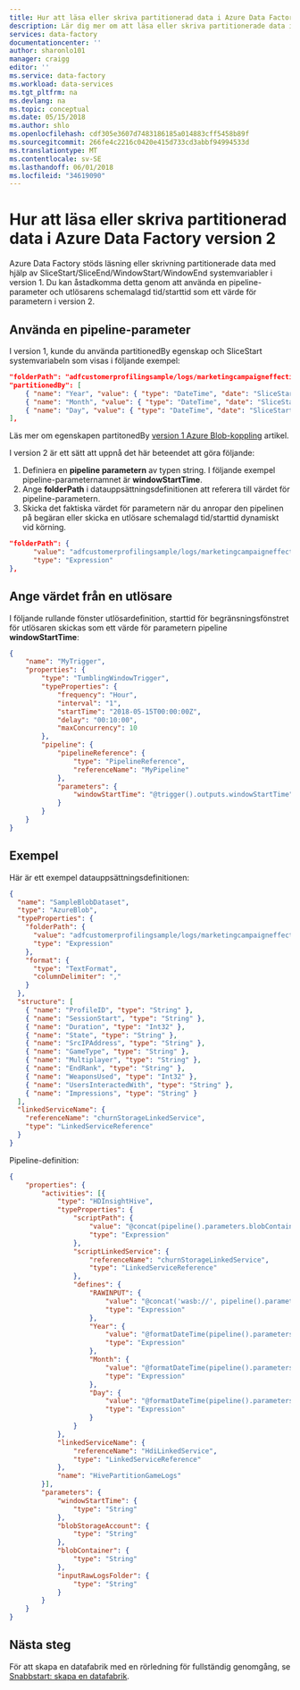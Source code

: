 ```yaml
---
title: Hur att läsa eller skriva partitionerad data i Azure Data Factory | Microsoft Docs
description: Lär dig mer om att läsa eller skriva partitionerade data i Azure Data Factory version 2.
services: data-factory
documentationcenter: ''
author: sharonlo101
manager: craigg
editor: ''
ms.service: data-factory
ms.workload: data-services
ms.tgt_pltfrm: na
ms.devlang: na
ms.topic: conceptual
ms.date: 05/15/2018
ms.author: shlo
ms.openlocfilehash: cdf305e3607d7483186185a014883cff5458b89f
ms.sourcegitcommit: 266fe4c2216c0420e415d733cd3abbf94994533d
ms.translationtype: MT
ms.contentlocale: sv-SE
ms.lasthandoff: 06/01/2018
ms.locfileid: "34619090"
---
```

# <a name="how-to-read-or-write-partitioned-data-in-azure-data-factory-version-2"></a>Hur att läsa eller skriva partitionerad data i Azure Data Factory version 2
Azure Data Factory stöds läsning eller skrivning partitionerade data med hjälp av SliceStart/SliceEnd/WindowStart/WindowEnd systemvariabler i version 1. Du kan åstadkomma detta genom att använda en pipeline-parameter och utlösarens schemalagd tid/starttid som ett värde för parametern i version 2. 

## <a name="use-a-pipeline-parameter"></a>Använda en pipeline-parameter 
I version 1, kunde du använda partitionedBy egenskap och SliceStart systemvariabeln som visas i följande exempel: 

```json
"folderPath": "adfcustomerprofilingsample/logs/marketingcampaigneffectiveness/{Year}/{Month}/{Day}/",
"partitionedBy": [
    { "name": "Year", "value": { "type": "DateTime", "date": "SliceStart", "format": "yyyy" } },
    { "name": "Month", "value": { "type": "DateTime", "date": "SliceStart", "format": "%M" } },
    { "name": "Day", "value": { "type": "DateTime", "date": "SliceStart", "format": "%d" } }
],
```

Läs mer om egenskapen partitonedBy [version 1 Azure Blob-koppling](v1/data-factory-azure-blob-connector.md#dataset-properties) artikel. 

I version 2 är ett sätt att uppnå det här beteendet att göra följande: 

1. Definiera en **pipeline parametern** av typen string. I följande exempel pipeline-parameternamnet är **windowStartTime**. 
2. Ange **folderPath** i datauppsättningsdefinitionen att referera till värdet för pipeline-parametern. 
3. Skicka det faktiska värdet för parametern när du anropar den pipelinen på begäran eller skicka en utlösare schemalagd tid/starttid dynamiskt vid körning. 

```json
"folderPath": {
      "value": "adfcustomerprofilingsample/logs/marketingcampaigneffectiveness/@{formatDateTime(pipeline().parameters.windowStartTime, 'yyyy/MM/dd')}/",
      "type": "Expression"
},
```

## <a name="pass-in-value-from-a-trigger"></a>Ange värdet från en utlösare
I följande rullande fönster utlösardefinition, starttid för begränsningsfönstret för utlösaren skickas som ett värde för parametern pipeline **windowStartTime**: 

```json
{
    "name": "MyTrigger",
    "properties": {
        "type": "TumblingWindowTrigger",
        "typeProperties": {
            "frequency": "Hour",
            "interval": "1",
            "startTime": "2018-05-15T00:00:00Z",
            "delay": "00:10:00",
            "maxConcurrency": 10
        },
        "pipeline": {
            "pipelineReference": {
                "type": "PipelineReference",
                "referenceName": "MyPipeline"
            },
            "parameters": {
                "windowStartTime": "@trigger().outputs.windowStartTime"
            }
        }
    }
}
```

## <a name="example"></a>Exempel

Här är ett exempel datauppsättningsdefinitionen:

```json
{
  "name": "SampleBlobDataset",
  "type": "AzureBlob",
  "typeProperties": {
    "folderPath": {
      "value": "adfcustomerprofilingsample/logs/marketingcampaigneffectiveness/@{formatDateTime(pipeline().parameters.windowStartTime, 'yyyy/MM/dd')}/",
      "type": "Expression"
    },
    "format": {
      "type": "TextFormat",
      "columnDelimiter": ","
    }
  },
  "structure": [
    { "name": "ProfileID", "type": "String" },
    { "name": "SessionStart", "type": "String" },
    { "name": "Duration", "type": "Int32" },
    { "name": "State", "type": "String" },
    { "name": "SrcIPAddress", "type": "String" },
    { "name": "GameType", "type": "String" },
    { "name": "Multiplayer", "type": "String" },
    { "name": "EndRank", "type": "String" },
    { "name": "WeaponsUsed", "type": "Int32" },
    { "name": "UsersInteractedWith", "type": "String" },
    { "name": "Impressions", "type": "String" }
  ],
  "linkedServiceName": {
    "referenceName": "churnStorageLinkedService",
    "type": "LinkedServiceReference"
  }
}
```

Pipeline-definition: 

```json
{
    "properties": {
        "activities": [{
            "type": "HDInsightHive",
            "typeProperties": {
                "scriptPath": {
                    "value": "@concat(pipeline().parameters.blobContainer, '/scripts/', pipeline().parameters.partitionHiveScriptFile)",
                    "type": "Expression"
                },
                "scriptLinkedService": {
                    "referenceName": "churnStorageLinkedService",
                    "type": "LinkedServiceReference"
                },
                "defines": {
                    "RAWINPUT": {
                        "value": "@concat('wasb://', pipeline().parameters.blobContainer, '@', pipeline().parameters.blobStorageAccount, '.blob.core.windows.net/logs/', pipeline().parameters.inputRawLogsFolder, '/')",
                        "type": "Expression"
                    },
                    "Year": {
                        "value": "@formatDateTime(pipeline().parameters.windowStartTime, 'yyyy')",
                        "type": "Expression"
                    },
                    "Month": {
                        "value": "@formatDateTime(pipeline().parameters.windowStartTime, 'MM')",
                        "type": "Expression"
                    },
                    "Day": {
                        "value": "@formatDateTime(pipeline().parameters.windowStartTime, 'dd')",
                        "type": "Expression"
                    }
                }
            },
            "linkedServiceName": {
                "referenceName": "HdiLinkedService",
                "type": "LinkedServiceReference"
            },
            "name": "HivePartitionGameLogs"
        }],
        "parameters": {
            "windowStartTime": {
                "type": "String"
            },
            "blobStorageAccount": {
                "type": "String"
            },
            "blobContainer": {
                "type": "String"
            },
            "inputRawLogsFolder": {
                "type": "String"
            }
        }
    }
}
```

## <a name="next-steps"></a>Nästa steg
För att skapa en datafabrik med en rörledning för fullständig genomgång, se [Snabbstart: skapa en datafabrik](quickstart-create-data-factory-powershell.md). 
